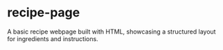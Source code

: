 ﻿# recipe-page
A basic recipe webpage built with HTML, showcasing a structured layout for ingredients and instructions.  
